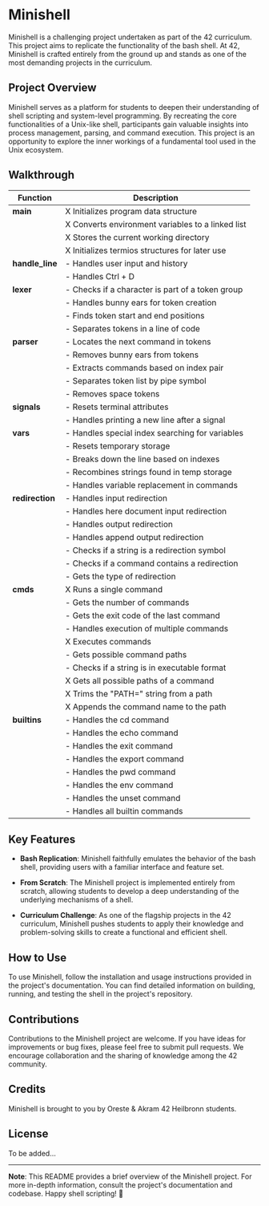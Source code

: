 # Minishell

Minishell is a challenging project undertaken as part of the 42 curriculum. This project aims to replicate the functionality of the bash shell. At 42, Minishell is crafted entirely from the ground up and stands as one of the most demanding projects in the curriculum.

## Project Overview

Minishell serves as a platform for students to deepen their understanding of shell scripting and system-level programming. By recreating the core functionalities of a Unix-like shell, participants gain valuable insights into process management, parsing, and command execution. This project is an opportunity to explore the inner workings of a fundamental tool used in the Unix ecosystem.

## Walkthrough

| Function            | Description                                       |
|---------------------|---------------------------------------------------|
| **main**            | X Initializes program data structure              |
|                     | X Converts environment variables to a linked list |
|                     | X Stores the current working directory            |
|                     | X Initializes termios structures for later use    |
| **handle_line**     | - Handles user input and history                  |
|                     | - Handles Ctrl + D                                |
| **lexer**           | - Checks if a character is part of a token group  |
|                     | - Handles bunny ears for token creation           |
|                     | - Finds token start and end positions             |
|                     | - Separates tokens in a line of code              |
| **parser**          | - Locates the next command in tokens              |
|                     | - Removes bunny ears from tokens                  |
|                     | - Extracts commands based on index pair           |
|                     | - Separates token list by pipe symbol             |
|                     | - Removes space tokens                            |
| **signals**         | - Resets terminal attributes                      |
|                     | - Handles printing a new line after a signal      |
| **vars**            | - Handles special index searching for variables   |
|                     | - Resets temporary storage                        |
|                     | - Breaks down the line based on indexes           |
|                     | - Recombines strings found in temp storage        |
|                     | - Handles variable replacement in commands        |
| **redirection**     | - Handles input redirection                       |
|                     | - Handles here document input redirection         |
|                     | - Handles output redirection                      |
|                     | - Handles append output redirection               |
|                     | - Checks if a string is a redirection symbol      |
|                     | - Checks if a command contains a redirection      |
|                     | - Gets the type of redirection                    |
| **cmds**            | X Runs a single command                           |
|                     | - Gets the number of commands                     |
|                     | - Gets the exit code of the last command          |
|                     | - Handles execution of multiple commands          |
|                     | X Executes commands                               |
|                     | - Gets possible command paths                     |
|                     | - Checks if a string is in executable format      |
|                     | X Gets all possible paths of a command            |
|                     | X Trims the "PATH=" string from a path            |
|                     | X Appends the command name to the path            |
| **builtins**        | - Handles the cd command                          |
|                     | - Handles the echo command                        |
|                     | - Handles the exit command                        |
|                     | - Handles the export command                      |
|                     | - Handles the pwd command                         |
|                     | - Handles the env command                         |
|                     | - Handles the unset command                       |
|                     | - Handles all builtin commands                    |


## Key Features

- **Bash Replication**: Minishell faithfully emulates the behavior of the bash shell, providing users with a familiar interface and feature set.

- **From Scratch**: The Minishell project is implemented entirely from scratch, allowing students to develop a deep understanding of the underlying mechanisms of a shell.

- **Curriculum Challenge**: As one of the flagship projects in the 42 curriculum, Minishell pushes students to apply their knowledge and problem-solving skills to create a functional and efficient shell.

## How to Use

To use Minishell, follow the installation and usage instructions provided in the project's documentation. You can find detailed information on building, running, and testing the shell in the project's repository.

## Contributions

Contributions to the Minishell project are welcome. If you have ideas for improvements or bug fixes, please feel free to submit pull requests. We encourage collaboration and the sharing of knowledge among the 42 community.

## Credits

Minishell is brought to you by Oreste & Akram 42 Heilbronn students.

## License

To be added...

----------------------------------------------------------------------------------------------------------------------------------------------------------------

**Note**: This README provides a brief overview of the Minishell project. For more in-depth information, consult the project's documentation and codebase. Happy shell scripting! 🚀 
